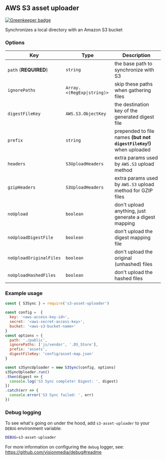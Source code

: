 ## AWS S3 asset uploader

[![Greenkeeper badge](https://badges.greenkeeper.io/mix/s3-asset-uploader.svg)](https://greenkeeper.io/)

Synchronizes a local directory with an Amazon S3 bucket

### Options

Key | Type | Description
--- | ---- | -----------
`path` (**REQUIRED**) | `string` | the base path to synchronize with S3
`ignorePaths` | `Array.<(RegExp\|string)>` | skip these paths when gathering files
`digestFileKey` | `AWS.S3.ObjectKey` | the destination key of the generated digest file
`prefix` | `string` | prepended to file names **(but not `digestFileKey`!)** when uploaded
`headers` | `S3UploadHeaders` | extra params used by `AWS.S3` upload method
`gzipHeaders` | `S3UploadHeaders` | extra params used by `AWS.S3` upload method for GZIP files
`noUpload` | `boolean` | don't upload anything, just generate a digest mapping
`noUploadDigestFile` | `boolean` | don't upload the digest mapping file
`noUploadOriginalFiles` | `boolean` | don't upload the original (unhashed) files
`noUploadHashedFiles` | `boolean` | don't upload the hashed files

### Example usage

```javascript
const { S3Sync } = require('s3-asset-uploader')

const config =  {
  key: '<aws-access-key-id>',
  secret: '<aws-secret-access-key>',
  bucket: '<aws-s3-bucket-name>'
}
const options = {
  path: './public',
  ignorePaths: ['js/vendor', '.DS_Store'],
  prefix: 'assets',
  digestFileKey: 'config/asset-map.json'
}

const s3SyncUploader = new S3Sync(config, options)
s3SyncUploader.run()
.then(digest => {
  console.log('S3 Sync complete! Digest: ', digest)
})
.catch(err => {
  console.error('S3 Sync failed: ', err)
})
```

### Debug logging

To see what's going on under the hood, add `s3-asset-uploader` to your `DEBUG` environment variable:

```sh
DEBUG=s3-asset-uploader
```

For more information on configuring the `debug` logger, see: https://github.com/visionmedia/debug#readme
